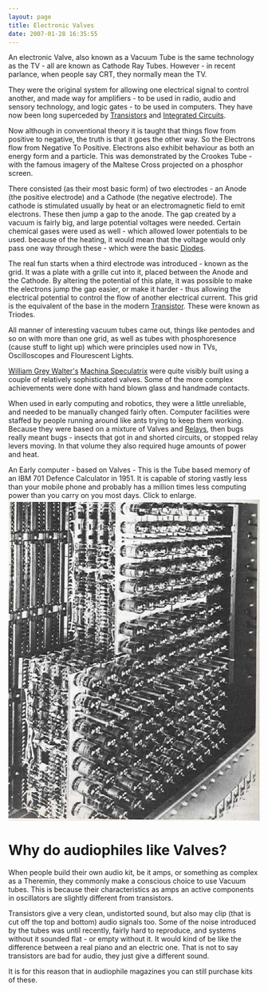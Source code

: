 ```yaml
---
layout: page
title: Electronic Valves
date: 2007-01-28 16:35:55
---
```

An electronic Valve, also known as a Vacuum Tube is the same technology as the TV - all are known as Cathode Ray Tubes. However - in recent parlance, when people say CRT, they normally mean the TV.

They were the original system for allowing one electrical signal to control another, and made way for amplifiers - to be used in radio, audio and sensory technology, and logic gates - to be used in computers. They have now been long superceded by <a class="wiki" href="/wiki/transistor.html" title="Transistor">Transistors</a> and <a class="wiki" href="/wiki/ic.html" title="Integrated Circuits">Integrated Circuits</a>.

Now although in conventional theory it is taught that things flow from positive to negative, the truth is that it goes the other way. So the Electrons flow from Negative To Positive. Electrons also exhibit behaviour as both an energy form and a particle. This was demonstrated by the Crookes Tube - with the famous imagery of the Maltese Cross projected on a phosphor screen.

There consisted (as their most basic form) of two electrodes - an Anode (the positive electrode) and a Cathode (the negative electrode). The cathode is stimulated usually by heat or an electromagnetic field to emit electrons. These then jump a gap to the anode. The gap created by a vacuum is fairly big, and large potential voltages were needed. Certain chemical gases were used as well - which allowed lower potentials to be used. because of the heating, it would mean that the voltage would only pass one way through these - which were the basic <a class="wiki" href="/wiki/diode.html" title="Diode">Diodes</a>.

The real fun starts when a third electrode was introduced - known as the grid. It was a plate with a grille cut into it, placed between the Anode and the Cathode. By altering the potential of this plate, it was possible to make the electrons jump the gap easier, or make it harder - thus allowing the electrical potential to control the flow of another electrical current. This grid is the equivalent of the base in the modern <a class="wiki" href="/wiki/transistor.html" title="Transistor">Transistor</a>. These were known as Triodes.

All manner of interesting vacuum tubes came out, things like pentodes and so on with more than one grid, as well as tubes with phosphoresence (cause stuff to light up) which were principles used now in TVs, Oscilloscopes and Flourescent Lights.

<a class="wiki" href="/wiki/william_grey_walter.html" title="William Grey Walter">William Grey Walter's</a> <a class="wiki" href="/wiki/machina_speculatrix.html" title="Early robots built by a pioneer">Machina Speculatrix</a> were quite visibly built using a couple of relatively sophisticated valves. Some of the more complex achievements were done with hand blown glass and handmade contacts.

When used in early computing and robotics, they were a little unreliable, and needed to be manually changed fairly often. Computer facilities were staffed by people running around like ants trying to keep them working. Because they were based on a mixture of Valves and <a class="wiki" href="/wiki/electronic_relay.html" title="An electrically activated switch">Relays</a>, then bugs really meant bugs - insects that got in and shorted circuits, or stopped relay levers moving. In that volume they also required huge amounts of power and heat.

An Early computer - based on Valves - This is the Tube based memory of an IBM 701 Defence Calculator in 1951. It is capable of storing vastly less than your mobile phone and probably has a million times less computing power than you carry on you most days. Click to enlarge.
<img class="img-responsive" src="galleries/gallery-1-common-images/254-tubes.jpg"/> 

# Why do audiophiles like Valves?

When people build their own audio kit, be it amps, or something as complex as a Theremin, they commonly make a conscious choice to use Vacuum tubes. This is because their characteristics as amps an active components in oscillators are slightly different from transistors.

Transistors give a very clean, undistorted sound, but also may clip (that is cut off the top and bottom) audio signals too. Some of the noise introduced by the tubes was until recently, fairly hard to reproduce, and systems without it sounded flat - or empty without it. It would kind of be like the difference between a real piano and an electric one. That is not to say transistors are bad for audio, they just give a different sound.

It is for this reason that in audiophile magazines you can still purchase kits of these.
